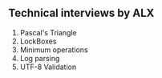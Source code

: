 ## Technical interviews by ALX

1. Pascal's Triangle
2. LockBoxes
3. Minimum operations
4. Log parsing
5. UTF-8 Validation 
